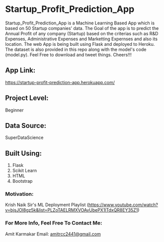 # Startup_Profit_Prediction_App

Startup_Profit_Prediction_App is a Machine Learning Based App which is based on 50 Startup companies' data. The Goal of the app is to predict the Annual Profit of any company (Startup) based on the criterias such as R&D Expenses, Administrative Expenses and Marketting Expernses and also its location. The web App is being built using Flask and deployed to Heroku. The dataset is also provided in this repo along with the model's code (model.py). Feel Free to download and tweet things. 
Cheers!!!  

## App Link: 
https://startup-profit-prediction-app.herokuapp.com/

## Project Level:
Beginner

## Data Source: 
SuperDataScience

## Built Using:
1. Flask
2. Scikit Learn
3. HTML
4. Bootstrap

### Motivation: 
Krish Naik Sir's ML Deployment Playlist 
(https://www.youtube.com/watch?v=bjsJOl8gz5k&list=PLZoTAELRMXVOAvUbePX1lTdxQR8EY35Z1)

### For More Info, Feel Free To Contact Me:
Amit Karmakar
Email: amitrcc2441@gmail.com

